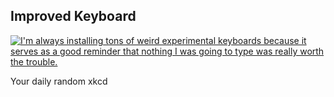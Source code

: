 ## Improved Keyboard
[![I'm always installing tons of weird experimental keyboards because it serves as a good reminder that nothing I was going to type was really worth the trouble.](https://imgs.xkcd.com/comics/improved_keyboard.png)](https://xkcd.com/1284/ "I'm always installing tons of weird experimental keyboards because it serves as a good reminder that nothing I was going to type was really worth the trouble.")

Your daily random xkcd
